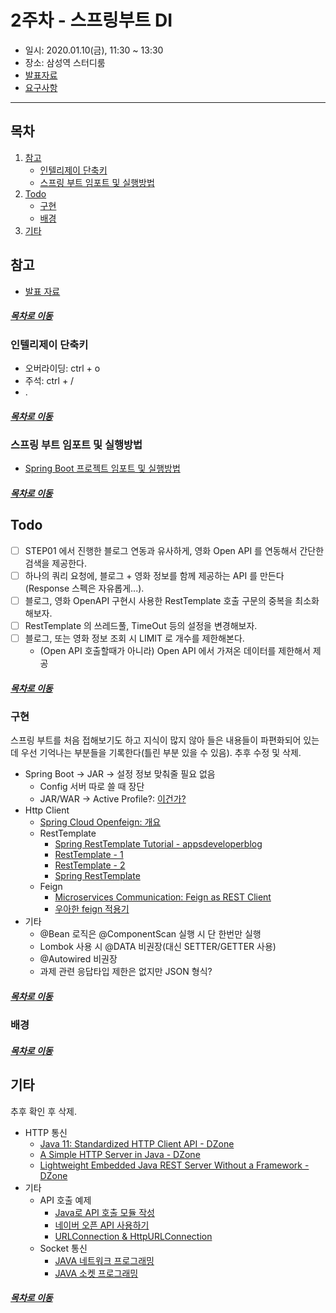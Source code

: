 2주차 - 스프링부트 DI
=====
* 일시: 2020.01.10(금), 11:30 ~ 13:30
* 장소: 삼성역 스터디룸
* [발표자료](https://docs.google.com/presentation/d/1Eb05e4tT8LqZ_szpuk69-pjwjGXHIqtCORVVo2KxYiM/edit#slide=id.p)
* [요구사항](https://github.com/spring-basic-study/openapi)
- - -
## 목차
1. [참고](#참고)
	* [인텔리제이 단축키](#인텔리제이-단축키)
	* [스프링 부트 임포트 및 실행방법](#스프링-부트-임포트-및-실행방법)
2. [Todo](#Todo)
	* [구현](#구현)
	* [배경](#배경)
3. [기타](#기타)

## 참고
* [발표 자료](https://docs.google.com/presentation/d/1Eb05e4tT8LqZ_szpuk69-pjwjGXHIqtCORVVo2KxYiM/edit#slide=id.p)

##### [목차로 이동](#목차)

### 인텔리제이 단축키
* 오버라이딩: ctrl + o
* 주석: ctrl + /
* .

##### [목차로 이동](#목차)

### 스프링 부트 임포트 및 실행방법
* [Spring Boot 프로젝트 임포트 및 실행방법](https://gist.github.com/sungkwangsong/3717edde69390238e3de836e8364ccdb)

##### [목차로 이동](#목차)

## Todo
- [ ] STEP01 에서 진행한 블로그 연동과 유사하게, 영화 Open API 를 연동해서 간단한 검색을 제공한다.
- [ ] 하나의 쿼리 요청에, 블로그 + 영화 정보를 함께 제공하는 API 를 만든다(Response 스펙은 자유롭게...).
- [ ] 블로그, 영화 OpenAPI 구현시 사용한 RestTemplate 호출 구문의 중복을 최소화 해보자.
- [ ] RestTemplate 의 쓰레드풀, TimeOut 등의 설정을 변경해보자.
- [ ] 블로그, 또는 영화 정보 조회 시 LIMIT 로 개수를 제한해본다.
	- (Open API 호출할때가 아니라) Open API 에서 가져온 데이터를 제한해서 제공

##### [목차로 이동](#목차)

### 구현
스프링 부트를 처음 접해보기도 하고 지식이 많지 않아 들은 내용들이 파편화되어 있는데 우선 기억나는 부분들을 기록한다(틀린 부분 있을 수 있음). 추후 수정 및 삭제.

* Spring Boot → JAR → 설정 정보 맞춰줄 필요 없음
	* Config 서버 따로 쓸 때 장단
	* JAR/WAR → Active Profile?: [이건가?](https://heowc.tistory.com/38)
* Http Client
	* [Spring Cloud Openfeign: 개요](https://brunch.co.kr/@springboot/202)
	* RestTemplate
		* [Spring RestTemplate Tutorial - appsdeveloperblog](http://www.appsdeveloperblog.com/spring-resttemplate-tutorial/)
		* [RestTemplate - 1](https://sjh836.tistory.com/141)
		* [RestTemplate - 2](https://hoonmaro.tistory.com/46)
		* [Spring RestTemplate](https://vnthf.github.io/blog/Java-RestTemplate%EC%97%90-%EA%B4%80%ED%95%98%EC%97%AC/)
	* Feign
		* [Microservices Communication: Feign as REST Client](https://dzone.com/articles/microservices-communication-feign-as-rest-client)
		* [우아한 feign 적용기](http://woowabros.github.io/experience/2019/05/29/feign.html)
* 기타
	* @Bean 로직은 @ComponentScan 실행 시 단 한번만 실행
	* Lombok 사용 시 @DATA 비권장(대신 SETTER/GETTER 사용)
	* @Autowired 비권장
	* 과제 관련 응답타입 제한은 없지만 JSON 형식?
	
##### [목차로 이동](#목차)

### 배경


##### [목차로 이동](#목차)

## 기타
추후 확인 후 삭제.

* HTTP 통신
	* [Java 11: Standardized HTTP Client API - DZone](https://dzone.com/articles/java-11-standardized-http-client-api)
	* [A Simple HTTP Server in Java - DZone](https://dzone.com/articles/simple-http-server-in-java)
	* [Lightweight Embedded Java REST Server Without a Framework - DZone](https://dzone.com/articles/lightweight-embedded-java-rest-server-without-a-fr)
* 기타
	* API 호출 예제
		* [Java로 API 호출 모듈 작성](http://blog.naver.com/occidere/221241789173)
		* [네이버 오픈 API 사용하기](https://blog.naver.com/rnjsrldnd123/221496605706)
		* [URLConnection & HttpURLConnection](https://goddaehee.tistory.com/161)
	* Socket 통신
		* [JAVA 네트워크 프로그래밍](https://cornswrold.tistory.com/67)
		* [JAVA 소켓 프로그래밍](https://gangzzang.tistory.com/entry/Java-%EC%86%8C%EC%BC%93-%ED%94%84%EB%A1%9C%EA%B7%B8%EB%9E%98%EB%B0%8D)

##### [목차로 이동](#목차)
